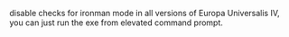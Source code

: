 disable checks for ironman mode in all versions of Europa Universalis IV, you can just run the exe from elevated command prompt.
